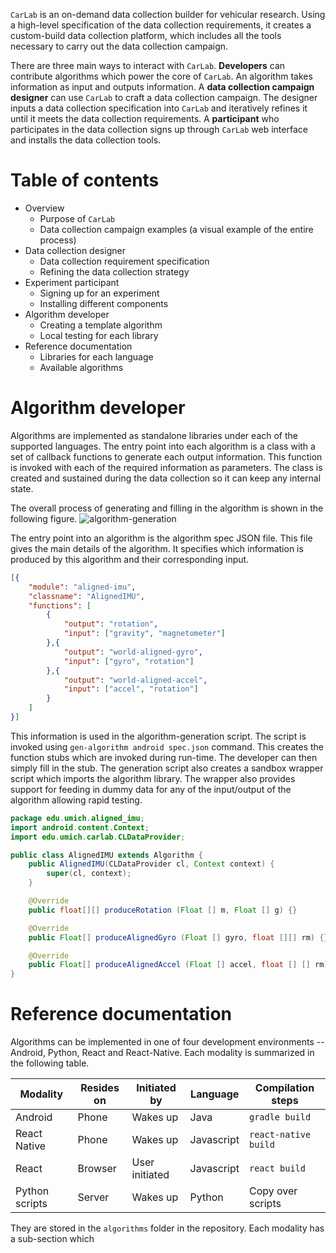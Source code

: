 `CarLab` is an on-demand data collection builder for vehicular research. Using a high-level specification of the data collection requirements, it creates a custom-build data collection platform, which includes all the tools necessary to carry out the data collection campaign. 

There are three main ways to interact with `CarLab`. **Developers** can contribute algorithms which power the core of `CarLab`. An algorithm takes information as input and outputs information. A **data collection campaign designer** can use `CarLab` to craft a data collection campaign. The designer inputs a data collection specification into `CarLab` and iteratively refines it until it meets the data collection requirements. A **participant** who participates in the data collection signs up through `CarLab` web interface and installs the data collection tools.

# Table of contents
* Overview
  * Purpose of `CarLab`
  * Data collection campaign examples (a visual example of the entire process)
* Data collection designer
  * Data collection requirement specification
  * Refining the data collection strategy
* Experiment participant
  * Signing up for an experiment
  * Installing different components
* Algorithm developer
  * Creating a template algorithm
  * Local testing for each library
* Reference documentation
  * Libraries for each language
  * Available algorithms

# Algorithm developer
Algorithms are implemented as standalone libraries under each of the supported languages. The entry point into each algorithm is a class with a set of callback functions to generate each output information. This function is invoked with each of the required information as parameters. The class is created and sustained during the data collection so it can keep any internal state. 

The overall process of generating and filling in the algorithm is shown in the following figure. 
![algorithm-generation](images/algorithm-generation.png)

The entry point into an algorithm is the algorithm spec JSON file. This file gives the main details of the algorithm. It specifies which information is produced by this algorithm and their corresponding input. 

```JSON
[{
    "module": "aligned-imu",
    "classname": "AlignedIMU",
    "functions": [
        { 
            "output": "rotation", 
            "input": ["gravity", "magnetometer"] 
        },{ 
            "output": "world-aligned-gyro", 
            "input": ["gyro", "rotation"] 
        },{ 
            "output": "world-aligned-accel", 
            "input": ["accel", "rotation"] 
        }
    ]
}]
```

This information is used in the algorithm-generation script. The script is invoked using `gen-algorithm android spec.json` command. This creates the function stubs which are invoked during run-time. The developer can then simply fill in the stub. The generation script also creates a sandbox wrapper script which imports the algorithm library. The wrapper also provides support for feeding in dummy data for any of the input/output of the algorithm allowing rapid testing.

```java
package edu.umich.aligned_imu;
import android.content.Context;
import edu.umich.carlab.CLDataProvider;

public class AlignedIMU extends Algorithm {
    public AlignedIMU(CLDataProvider cl, Context context) {
        super(cl, context);
    }

    @Override
    public float[][] produceRotation (Float [] m, Float [] g) {}

    @Override
    public Float[] produceAlignedGyro (Float [] gyro, float [][] rm) {}

    @Override
    public Float[] produceAlignedAccel (Float [] accel, float [] [] rm) {}
}
```

# Reference documentation
Algorithms can be implemented in one of four development environments -- Android, Python, React and React-Native. Each modality is summarized in the following table.

| Modality  | Resides on  | Initiated by  | Language | Compilation steps   |
|---|---|---|---|---|
| Android  | Phone  | Wakes up  |  Java |  `gradle build` |
| React Native  |  Phone | Wakes up  | Javascript  | `react-native build`  |
|  React | Browser  | User initiated  | Javascript  |  `react build` |
| Python scripts | Server  | Wakes up  |  Python | Copy over scripts  |

They are stored in the `algorithms` folder in the repository. Each modality has a sub-section which 
